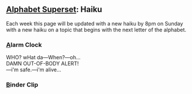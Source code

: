 ## [Alphabet Superset](https://www.alphabetsuperset.com/): Haiku

Each week this page will be updated with a new haiku by 8pm on Sunday with a new haiku on a topic that begins with the next letter of the alphabet.

### [A](https://en.wikipedia.org/wiki/Alarm_clock)larm Clock
WHO? wHat da—When?—oh...  
DAMN OUT-OF-BODY ALERT!  
—i'm safe.—i'm alive...

### [B](https://en.wikipedia.org/wiki/Binder_clip)inder Clip
